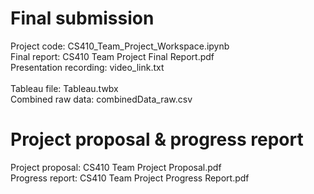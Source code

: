 # Final submission
Project code: CS410_Team_Project_Workspace.ipynb<br>
Final report: CS410 Team Project Final Report.pdf<br>
Presentation recording: video_link.txt<br>
<br>
Tableau file: Tableau.twbx<br>
Combined raw data:  combinedData_raw.csv<br>

# Project proposal & progress report
Project proposal: CS410 Team Project Proposal.pdf<br>
Progress report: CS410 Team Project Progress Report.pdf<br>

